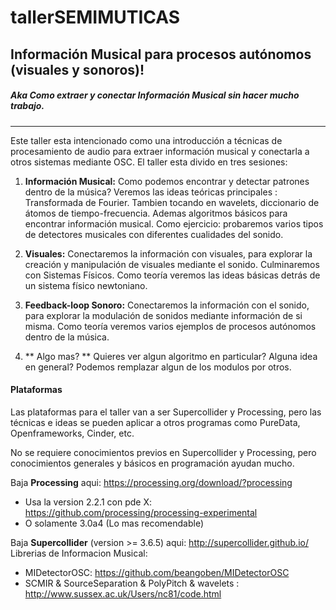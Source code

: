 tallerSEMIMUTICAS
=================

## Información Musical para procesos autónomos (visuales y sonoros)!
##### Aka Como extraer y conectar Información Musical sin hacer mucho trabajo.
___

Este taller esta intencionado como una introducción a técnicas de procesamiento de audio para extraer información musical y conectarla a otros sistemas mediante OSC.
El taller esta divido en tres sesiones:

1. **Información Musical:** Como podemos encontrar y detectar patrones dentro de la música? Veremos las ideas teóricas principales : Transformada de Fourier.
Tambien tocando en wavelets, diccionario de átomos de tiempo-frecuencia. Ademas algoritmos básicos para encontrar información musical. Como ejercicio: probaremos varios tipos de detectores musicales con diferentes cualidades del sonido. 

2. **Visuales:** Conectaremos la información con visuales, para explorar la creación y manipulación de visuales mediante el sonido. Culminaremos con Sistemas Físicos. Como teoría veremos las ideas básicas detrás de un sistema físico newtoniano.

3. **Feedback-loop Sonoro:** Conectaremos la información con el sonido, para explorar la modulación de sonidos mediante información de si misma. Como teoría veremos varios ejemplos de procesos autónomos dentro de la música.

4. ** Algo mas? ** Quieres ver algun algoritmo en particular? Alguna idea en general? Podemos remplazar algun de los modulos por otros.

#### Plataformas

Las plataformas para el taller van a ser Supercollider y Processing, pero las técnicas e ideas se pueden aplicar a otros programas como PureData, Openframeworks, Cinder, etc.

No se requiere conocimientos previos en Supercollider y Processing, pero conocimientos generales y básicos en programación ayudan mucho.

Baja **Processing** aqui: https://processing.org/download/?processing
* Usa la version 2.2.1 con pde X: https://github.com/processing/processing-experimental
* O solamente 3.0a4 (Lo mas recomendable)

Baja **Supercollider** (version >= 3.6.5) aqui: http://supercollider.github.io/
Librerias de Informacion Musical:
* MIDetectorOSC: https://github.com/beangoben/MIDetectorOSC
* SCMIR & SourceSeparation & PolyPitch & wavelets : http://www.sussex.ac.uk/Users/nc81/code.html 




  

